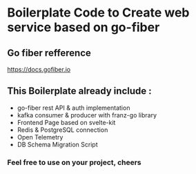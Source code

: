 # Boilerplate Code to Create web service based on go-fiber

## Go fiber refference 
https://docs.gofiber.io

## This Boilerplate already include :
- go-fiber rest API & auth implementation
- kafka consumer & producer with franz-go library
- Frontend Page based on svelte-kit
- Redis & PostgreSQL connection
- Open Telemetry
- DB Schema Migration Script

### Feel free to use on your project, cheers 